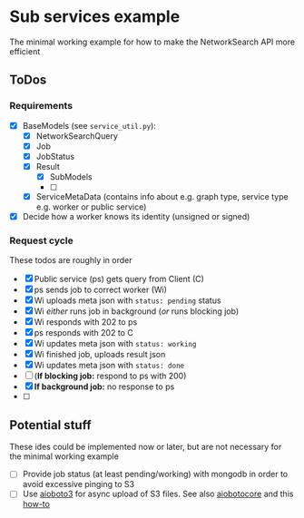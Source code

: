 # Sub services example
The minimal working example for how to make the NetworkSearch API more 
efficient

## ToDos
### Requirements
- [x] BaseModels (see `service_util.py`):
  - [x] NetworkSearchQuery
  - [x] Job
  - [x] JobStatus
  - [x] Result
    - [x] SubModels
    - [ ] 
  - [x] ServiceMetaData (contains info about e.g. graph type, service type 
        e.g. worker or public service)
- [x] Decide how a worker knows its identity (unsigned or signed)
### Request cycle
These todos are roughly in order
- [x] Public service (ps) gets query from Client (C)
- [x] ps sends job to correct worker (Wi)
- [x] Wi uploads meta json with `status: pending` status
- [x] Wi *either* runs job in background (*or* runs blocking job)
- [x] Wi responds with 202 to ps
- [x] ps responds with 202 to C
- [x] Wi updates meta json with `status: working`
- [x] Wi finished job, uploads result json
- [x] Wi updates meta json with `status: done`
- [ ] (**If blocking job:** respond to ps with 200)
- [x] **If background job:** no response to ps
- [ ]

## Potential stuff
These ides could be implemented now or later, but are not necessary for the 
minimal working example
- [ ] Provide job status (at least pending/working) with mongodb in order 
      to avoid excessive pinging to S3
- [ ] Use [aioboto3](https://github.com/terrycain/aioboto3) for async 
      upload of S3 files. See also 
      [aiobotocore](https://github.com/aio-libs/aiobotocore) and this
      [how-to](https://medium.com/tysonworks/concurrency-with-boto3-41cfa300aab4)
